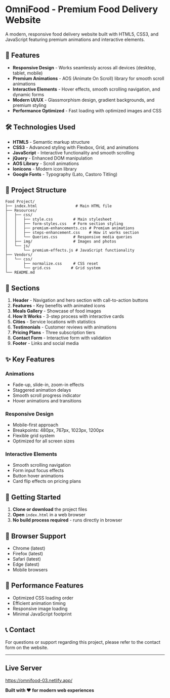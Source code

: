 # OmniFood - Premium Food Delivery Website

A modern, responsive food delivery website built with HTML5, CSS3, and JavaScript featuring premium animations and interactive elements.

## 🚀 Features

- **Responsive Design** - Works seamlessly across all devices (desktop, tablet, mobile)
- **Premium Animations** - AOS (Animate On Scroll) library for smooth scroll animations
- **Interactive Elements** - Hover effects, smooth scrolling navigation, and dynamic forms
- **Modern UI/UX** - Glassmorphism design, gradient backgrounds, and premium styling
- **Performance Optimized** - Fast loading with optimized images and CSS

## 🛠️ Technologies Used

- **HTML5** - Semantic markup structure
- **CSS3** - Advanced styling with Flexbox, Grid, and animations
- **JavaScript** - Interactive functionality and smooth scrolling
- **jQuery** - Enhanced DOM manipulation
- **AOS Library** - Scroll animations
- **Ionicons** - Modern icon library
- **Google Fonts** - Typography (Lato, Castoro Titling)

## 📁 Project Structure

```
Food Project/
├── index.html                 # Main HTML file
├── Resources/
│   ├── css/
│   │   ├── style.css         # Main stylesheet
│   │   ├── form-styles.css   # Form section styling
│   │   ├── premium-enhancements.css # Premium animations
│   │   ├── steps-enhancement.css    # How it works section
│   │   └── Queries.css       # Responsive media queries
│   ├── img/                  # Images and photos
│   └── js/
│       └── premium-effects.js # JavaScript functionality
├── Vendors/
│   └── css/
│       ├── normalize.css     # CSS reset
│       └── grid.css         # Grid system
└── README.md
```

## 🎨 Sections

1. **Header** - Navigation and hero section with call-to-action buttons
2. **Features** - Key benefits with animated icons
3. **Meals Gallery** - Showcase of food images
4. **How It Works** - 3-step process with interactive cards
5. **Cities** - Service locations with statistics
6. **Testimonials** - Customer reviews with animations
7. **Pricing Plans** - Three subscription tiers
8. **Contact Form** - Interactive form with validation
9. **Footer** - Links and social media

## ✨ Key Features

### Animations
- Fade-up, slide-in, zoom-in effects
- Staggered animation delays
- Smooth scroll progress indicator
- Hover animations and transitions

### Responsive Design
- Mobile-first approach
- Breakpoints: 480px, 767px, 1023px, 1200px
- Flexible grid system
- Optimized for all screen sizes

### Interactive Elements
- Smooth scrolling navigation
- Form input focus effects
- Button hover animations
- Card flip effects on pricing plans

## 🚀 Getting Started

1. **Clone or download** the project files
2. **Open** `index.html` in a web browser
3. **No build process required** - runs directly in browser

## 📱 Browser Support

- Chrome (latest)
- Firefox (latest)
- Safari (latest)
- Edge (latest)
- Mobile browsers

## 🎯 Performance Features

- Optimized CSS loading order
- Efficient animation timing
- Responsive image loading
- Minimal JavaScript footprint

## 📞 Contact

For questions or support regarding this project, please refer to the contact form on the website.

---

## Live Server
https://omnifood-03.netlify.app/

**Built with ❤️ for modern web experiences**
